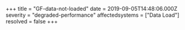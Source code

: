 +++
title = "GF-data-not-loaded"
date = 2019-09-05T14:48:06.000Z
severity = "degraded-performance"
affectedsystems = ["Data Load"]
resolved = false 
+++
